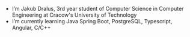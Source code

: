 - I’m Jakub Dralus, 3rd year student of Computer Science in Computer Engineering
  at Cracow's University of Technology
- I’m currently learning Java Spring Boot, PostgreSQL, Typescript, Angular, C/C++



<!---
- 💞️ Looking for an internship
- Contact: jakub.dralus@gmail.com

JakubDralus/JakubDralus is a ✨ special ✨ repository because its `README.md` (this file) appears on your GitHub profile.
You can click the Preview link to take a look at your changes.
--->
